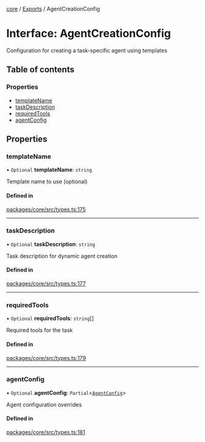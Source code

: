 <!-- 
 ⚠️  AUTO-GENERATED FILE - DO NOT EDIT MANUALLY
 This file is automatically generated by scripts/docs-generator.js
 To make changes, edit the source TypeScript files or update the generator script
-->

[core](../../) / [Exports](../modules) / AgentCreationConfig

# Interface: AgentCreationConfig

Configuration for creating a task-specific agent using templates

## Table of contents

### Properties

- [templateName](AgentCreationConfig#templatename)
- [taskDescription](AgentCreationConfig#taskdescription)
- [requiredTools](AgentCreationConfig#requiredtools)
- [agentConfig](AgentCreationConfig#agentconfig)

## Properties

### templateName

• `Optional` **templateName**: `string`

Template name to use (optional)

#### Defined in

[packages/core/src/types.ts:175](https://github.com/woojubb/robota/blob/71f062d020afc1eae0c94155ab9c882c78b871e7/packages/core/src/types.ts#L175)

___

### taskDescription

• `Optional` **taskDescription**: `string`

Task description for dynamic agent creation

#### Defined in

[packages/core/src/types.ts:177](https://github.com/woojubb/robota/blob/71f062d020afc1eae0c94155ab9c882c78b871e7/packages/core/src/types.ts#L177)

___

### requiredTools

• `Optional` **requiredTools**: `string`[]

Required tools for the task

#### Defined in

[packages/core/src/types.ts:179](https://github.com/woojubb/robota/blob/71f062d020afc1eae0c94155ab9c882c78b871e7/packages/core/src/types.ts#L179)

___

### agentConfig

• `Optional` **agentConfig**: `Partial`\<[`AgentConfig`](AgentConfig)\>

Agent configuration overrides

#### Defined in

[packages/core/src/types.ts:181](https://github.com/woojubb/robota/blob/71f062d020afc1eae0c94155ab9c882c78b871e7/packages/core/src/types.ts#L181)
